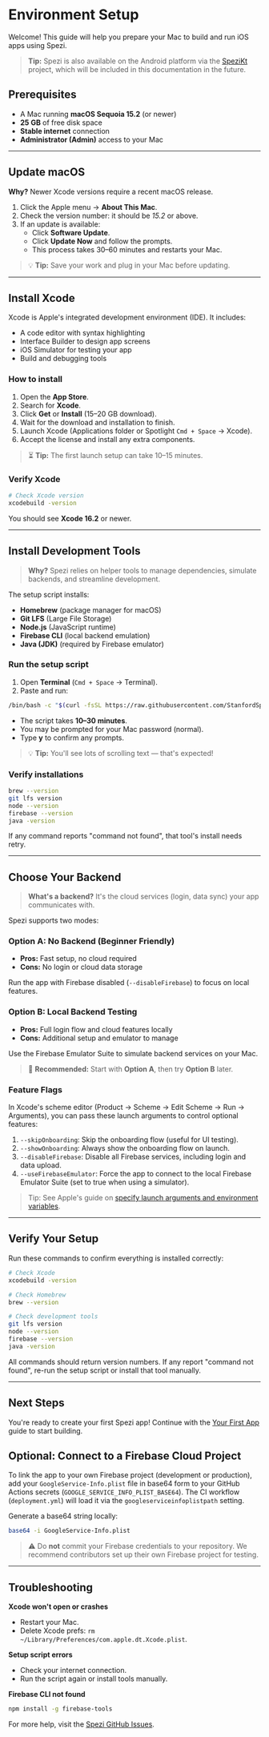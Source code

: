 # Environment Setup

Welcome! This guide will help you prepare your Mac to build and run iOS apps using Spezi. 

> **Tip:** Spezi is also available on the Android platform via the [SpeziKt](https://github.com/StanfordSpezi/SpeziKt) project, which will be included in this documentation in the future.


## Prerequisites

- A Mac running **macOS Sequoia 15.2** (or newer)
- **25 GB** of free disk space
- **Stable internet** connection
- **Administrator (Admin)** access to your Mac

---

## Update macOS

**Why?** Newer Xcode versions require a recent macOS release.

1. Click the Apple  menu → **About This Mac**.
2. Check the version number: it should be *15.2* or above.
3. If an update is available:
   - Click **Software Update**.
   - Click **Update Now** and follow the prompts.
   - This process takes 30–60 minutes and restarts your Mac.

> 💡 **Tip:** Save your work and plug in your Mac before updating.

---

## Install Xcode

Xcode is Apple's integrated development environment (IDE). It includes:
- A code editor with syntax highlighting
- Interface Builder to design app screens
- iOS Simulator for testing your app
- Build and debugging tools

### How to install

1. Open the **App Store**.
2. Search for **Xcode**.
3. Click **Get** or **Install** (15–20 GB download).
4. Wait for the download and installation to finish.
5. Launch Xcode (Applications folder or Spotlight `Cmd + Space` → Xcode).
6. Accept the license and install any extra components.

> ⏳ **Tip:** The first launch setup can take 10–15 minutes.

### Verify Xcode

```bash
# Check Xcode version
xcodebuild -version
```

You should see **Xcode 16.2** or newer.

---

## Install Development Tools

> **Why?** Spezi relies on helper tools to manage dependencies, simulate backends, and streamline development.

The setup script installs:

- **Homebrew** (package manager for macOS)
- **Git LFS** (Large File Storage)
- **Node.js** (JavaScript runtime)
- **Firebase CLI** (local backend emulation)
- **Java (JDK)** (required by Firebase emulator)

### Run the setup script

1. Open **Terminal** (`Cmd + Space` → Terminal).
2. Paste and run:

```bash
/bin/bash -c "$(curl -fsSL https://raw.githubusercontent.com/StanfordSpezi/SpeziTemplateApplication/HEAD/Scripts/setup.sh)"
```

- The script takes **10–30 minutes**.
- You may be prompted for your Mac password (normal).
- Type **y** to confirm any prompts.

> 💡 **Tip:** You'll see lots of scrolling text — that's expected!

### Verify installations

```bash
brew --version
git lfs version
node --version
firebase --version
java -version
```

If any command reports "command not found", that tool's install needs retry.

---

## Choose Your Backend

> **What's a backend?** It's the cloud services (login, data sync) your app communicates with.

Spezi supports two modes:

### Option A: No Backend (Beginner Friendly)

- **Pros:** Fast setup, no cloud required
- **Cons:** No login or cloud data storage

Run the app with Firebase disabled (`--disableFirebase`) to focus on local features.

### Option B: Local Backend Testing

- **Pros:** Full login flow and cloud features locally
- **Cons:** Additional setup and emulator to manage

Use the Firebase Emulator Suite to simulate backend services on your Mac.

> 🚀 **Recommended:** Start with **Option A**, then try **Option B** later.

### Feature Flags

In Xcode's scheme editor (Product → Scheme → Edit Scheme → Run → Arguments), you can pass these launch arguments to control optional features:

1. `--skipOnboarding`: Skip the onboarding flow (useful for UI testing).
2. `--showOnboarding`: Always show the onboarding flow on launch.
3. `--disableFirebase`: Disable all Firebase services, including login and data upload.
4. `--useFirebaseEmulator`: Force the app to connect to the local Firebase Emulator Suite (set to true when using a simulator).

> Tip: See Apple's guide on [specify launch arguments and environment variables](https://developer.apple.com/documentation/xcode/customizing-the-build-schemes-for-a-project#Specify-launch-arguments-and-environment-variables).

---

## Verify Your Setup

Run these commands to confirm everything is installed correctly:

```bash
# Check Xcode
xcodebuild -version

# Check Homebrew
brew --version

# Check development tools
git lfs version
node --version
firebase --version
java -version
```

All commands should return version numbers. If any report "command not found", re-run the setup script or install that tool manually.

---

## Next Steps

You're ready to create your first Spezi app! Continue with the [Your First App](your-first-app.md) guide to start building.

## Optional: Connect to a Firebase Cloud Project

To link the app to your own Firebase project (development or production), add your `GoogleService-Info.plist` file in base64 form to your GitHub Actions secrets (`GOOGLE_SERVICE_INFO_PLIST_BASE64`). The CI workflow (`deployment.yml`) will load it via the `googleserviceinfoplistpath` setting.

Generate a base64 string locally:
```bash
base64 -i GoogleService-Info.plist
```

> ⚠️ Do **not** commit your Firebase credentials to your repository. We recommend contributors set up their own Firebase project for testing.

---

## Troubleshooting

**Xcode won't open or crashes**
- Restart your Mac.
- Delete Xcode prefs: `rm ~/Library/Preferences/com.apple.dt.Xcode.plist`.

**Setup script errors**
- Check your internet connection.
- Run the script again or install tools manually.

**Firebase CLI not found**
```bash
npm install -g firebase-tools
```

For more help, visit the [Spezi GitHub Issues](https://github.com/StanfordSpezi/Spezi/issues).